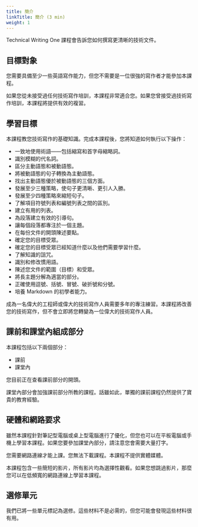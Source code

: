 ```yaml
---
title: 簡介
linkTitle: 簡介 (3 min)
weight: 1
---
```


Technical Writing One 課程會告訴您如何撰寫更清晰的技術文件。

## 目標對象

您需要具備至少一些英語寫作能力，但您不需要是一位很強的寫作者才能參加本課程。

如果您從未接受過任何技術寫作培訓，本課程非常適合您。如果您曾接受過技術寫作培訓，本課程將提供有效的複習。

## 學習目標

本課程教您技術寫作的基礎知識。完成本課程後，您將知道如何執行以下操作：

* 一致地使用術語——包括縮寫和首字母縮略詞。
* 識別模糊的代名詞。
* 區分主動語態和被動語態。
* 將被動語態的句子轉換為主動語態。
* 找出主動語態優於被動語態的三個方面。
* 發展至少三種策略，使句子更清晰、更引人入勝。
* 發展至少四種策略來縮短句子。
* 了解項目符號列表和編號列表之間的區別。
* 建立有用的列表。
* 為段落建立有效的引導句。
* 讓每個段落都專注於一個主題。
* 在每份文件的開頭陳述要點。
* 確定您的目標受眾。
* 確定您的目標受眾已經知道什麼以及他們需要學習什麼。
* 了解知識的詛咒。
* 識別和修改慣用語。
* 陳述您文件的範圍（目標）和受眾。
* 將長主題分解為適當的部分。
* 正確使用逗號、括號、冒號、破折號和分號。
* 培養 Markdown 的初學者能力。

成為一名偉大的工程師或偉大的技術寫作人員需要多年的專注練習。本課程將改善您的技術寫作，但不會立即將您轉變為一位偉大的技術寫作人員。

## 課前和課堂內組成部分

本課程包括以下兩個部分：

* 課前
* 課堂內

您目前正在查看課前部分的開頭。

課堂內部分會加強課前部分所教的課程。話雖如此，單獨的課前課程仍然提供了寶貴的教育經驗。

## 硬體和網路要求

雖然本課程針對筆記型電腦或桌上型電腦進行了優化，但您也可以在平板電腦或手機上學習本課程。如果您要參加課堂內部分，請注意您會需要大量打字。

您需要網路連線才能上課。您無法下載課程。本課程不提供實體媒體。

本課程包含一些簡短的影片，所有影片均為選擇性觀看。如果您想跳過影片，那麼您可以在低頻寬的網路連線上學習本課程。

## 選修單元

我們已將一些單元標記為選修。這些材料不是必需的，但您可能會發現這些材料很有用。
